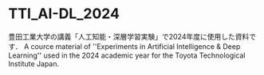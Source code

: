 # TTI_AI-DL_2024
豊田工業大学の講義「人工知能・深層学習実験」で2024年度に使用した資料です．
A cource material of ''Experiments in Artificial Intelligence &amp; Deep Learning'' used in the 2024 academic year for the Toyota Technological Institute Japan.
